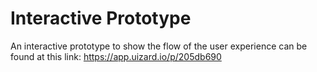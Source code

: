 # Interactive Prototype

An interactive prototype to show the flow of the user experience can be found at this link: https://app.uizard.io/p/205db690